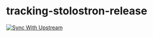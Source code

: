 # tracking-stolostron-release

[![Sync With Upstream](https://github.com/joeg-pro/tracking-stolostron-release/actions/workflows/sync-with-upstream.yaml/badge.svg?branch=tracking&event=workflow_dispatch)](https://github.com/joeg-pro/tracking-stolostron-release/actions/workflows/sync-with-upstream.yaml)
